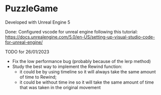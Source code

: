 # PuzzleGame

Developed with Unreal Engine 5

Done:
Configured vscode for unreal engine following this tutorial: https://docs.unrealengine.com/5.0/en-US/setting-up-visual-studio-code-for-unreal-engine/

TODO for 26/01/2023
- Fix the low performance bug (probably because of the lerp method)
- Study the best way to implement the Rewind function:
  - it could be by using timeline so it will always take the same amount of time to Rewind; 
  - it could be without time ine so it will take the same amount of time that was taken in the original movement
